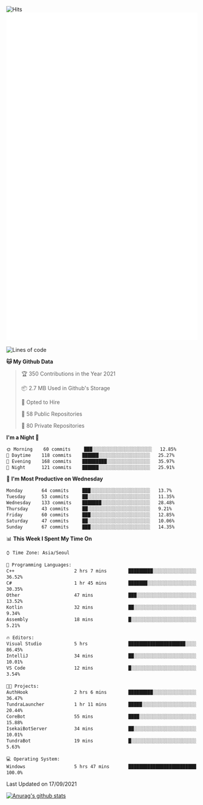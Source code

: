 ![Hits](https://hits.seeyoufarm.com/api/count/incr/badge.svg?url=https%3A%2F%2Fgithub.com%2Fkokose1234&count_bg=%2379C83D&title_bg=%23555555&icon=apple.svg&icon_color=%23E7E7E7&title=hits&edge_flat=false)
<br/>
![Metrics](https://github.com/kokose1234/kokose1234/blob/main/github-metrics.svg)

<!--START_SECTION:waka-->
![Lines of code](https://img.shields.io/badge/From%20Hello%20World%20I%27ve%20Written-12.4%20million%20lines%20of%20code-blue)

**🐱 My Github Data** 

> 🏆 350 Contributions in the Year 2021
 > 
> 📦 2.7 MB Used in Github's Storage 
 > 
> 💼 Opted to Hire
 > 
> 📜 58 Public Repositories 
 > 
> 🔑 80 Private Repositories  
 > 
**I'm a Night 🦉** 

```text
🌞 Morning    60 commits     ███░░░░░░░░░░░░░░░░░░░░░░   12.85% 
🌆 Daytime    118 commits    ██████░░░░░░░░░░░░░░░░░░░   25.27% 
🌃 Evening    168 commits    █████████░░░░░░░░░░░░░░░░   35.97% 
🌙 Night      121 commits    ██████░░░░░░░░░░░░░░░░░░░   25.91%

```
📅 **I'm Most Productive on Wednesday** 

```text
Monday       64 commits     ███░░░░░░░░░░░░░░░░░░░░░░   13.7% 
Tuesday      53 commits     ██░░░░░░░░░░░░░░░░░░░░░░░   11.35% 
Wednesday    133 commits    ███████░░░░░░░░░░░░░░░░░░   28.48% 
Thursday     43 commits     ██░░░░░░░░░░░░░░░░░░░░░░░   9.21% 
Friday       60 commits     ███░░░░░░░░░░░░░░░░░░░░░░   12.85% 
Saturday     47 commits     ██░░░░░░░░░░░░░░░░░░░░░░░   10.06% 
Sunday       67 commits     ███░░░░░░░░░░░░░░░░░░░░░░   14.35%

```


📊 **This Week I Spent My Time On** 

```text
⌚︎ Time Zone: Asia/Seoul

💬 Programming Languages: 
C++                      2 hrs 7 mins        █████████░░░░░░░░░░░░░░░░   36.52% 
C#                       1 hr 45 mins        ███████░░░░░░░░░░░░░░░░░░   30.35% 
Other                    47 mins             ███░░░░░░░░░░░░░░░░░░░░░░   13.52% 
Kotlin                   32 mins             ██░░░░░░░░░░░░░░░░░░░░░░░   9.34% 
Assembly                 18 mins             █░░░░░░░░░░░░░░░░░░░░░░░░   5.21%

🔥 Editors: 
Visual Studio            5 hrs               █████████████████████░░░░   86.45% 
IntelliJ                 34 mins             ██░░░░░░░░░░░░░░░░░░░░░░░   10.01% 
VS Code                  12 mins             █░░░░░░░░░░░░░░░░░░░░░░░░   3.54%

🐱‍💻 Projects: 
AuthHook                 2 hrs 6 mins        █████████░░░░░░░░░░░░░░░░   36.47% 
TundraLauncher           1 hr 11 mins        █████░░░░░░░░░░░░░░░░░░░░   20.44% 
CoreBot                  55 mins             ████░░░░░░░░░░░░░░░░░░░░░   15.88% 
IsekaiBotServer          34 mins             ██░░░░░░░░░░░░░░░░░░░░░░░   10.01% 
TundraBot                19 mins             █░░░░░░░░░░░░░░░░░░░░░░░░   5.63%

💻 Operating System: 
Windows                  5 hrs 47 mins       █████████████████████████   100.0%

```


 Last Updated on 17/09/2021
<!--END_SECTION:waka-->

[![Anurag's github stats](https://github-readme-stats.vercel.app/api?username=kokose1234&theme=dracula)](https://github.com/anuraghazra/github-readme-stats)



	
